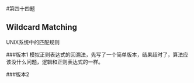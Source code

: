 #第四十四题
## Wildcard Matching

UNIX系统中的匹配规则

###版本1
模拟正则表达式的回溯法，先写了一个简单版本，结果超时了，算法应该没什么问题，逻辑和正则表达式的一样。

###版本2
